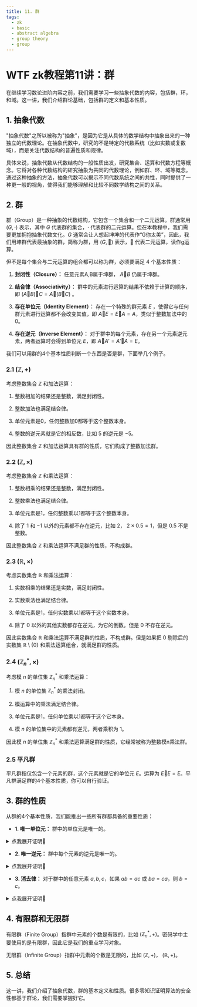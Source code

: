 ```yaml
---
title: 11. 群
tags:
  - zk
  - basic
  - abstract algebra
  - group theory
  - group
---
```


# WTF zk教程第11讲：群

在继续学习数论进阶内容之前，我们需要学习一些抽象代数的内容，包括群，环，和域。这一讲，我们介绍群论基础，包括群的定义和基本性质。

## 1. 抽象代数

"抽象代数"之所以被称为"抽象"，是因为它是从具体的数学结构中抽象出来的一种独立的代数理论。在抽象代数中，研究的不是特定的代数系统（比如实数或复数域），而是关注代数结构的普遍性质和规律。

具体来说，抽象代数从代数结构的一般性质出发，研究集合、运算和代数方程等概念。它将对各种代数结构的研究抽象为共同的代数理论，例如群、环、域等概念。通过这种抽象的方法，抽象代数可以揭示不同代数系统之间的共性，同时提供了一种更一般的视角，使得我们能够理解和比较不同数学结构之间的关系。

## 2. 群

群（Group）是一种抽象的代数结构，它包含一个集合和一个二元运算。群通常用 $(G, \cdot)$ 表示，其中 $G$ 代表群的集合，$\cdot$ 代表群的二元运算。但在本教程中，我们需要更加拥抱抽象代数文化。$G$ 通常会让人想起坤坤的代表作“G你太美”，因此，我们用坤群代表最抽象的群，简称为群，用 $(G, 🐔)$ 表示，🐔 代表二元运算，读作g运算。

但不是每个集合与二元运算的组合都可以称为群，必须要满足 $4$ 个基本性质：

1. **封闭性（Closure）：** 任意元素A,B属于坤群， $A🐔B$ 仍属于坤群。

2. **结合律（Associativity）：** 群中的元素进行运算的结果不依赖于计算的顺序，即 $(A🐔B)🐔C =A🐔(B🐔C)$ 。

3. **存在单位元（Identity Element）：** 存在一个特殊的群元素 $E$ ，使得它与任何群元素进行运算都不会改变其值，即 $A🐔E=E🐔A=A$，类似于整数加法中的$0$。

4. **存在逆元（Inverse Element）：** 对于群中的每个元素，存在另一个元素逆元素，两者运算时会得到单位元 $E$，即 $A🐔A'=A'🐔A=E$。


我们可以用群的4个基本性质判断一个东西是否是群，下面举几个例子。

### 2.1 $(\mathbb{Z}, +)$

考虑整数集合 $\mathbb{Z}$ 和加法运算：

1. 整数相加的结果还是整数，满足封闭性。

2. 整数加法也满足结合律。

3. 单位元素是0，任何整数加0都等于这个整数本身。

4. 整数的逆元素就是它的相反数，比如 $5$ 的逆元是 $-5$。

因此整数集合 $\mathbb{Z}$ 和加法运算具有群的性质，它们构成了整数加法群。

### 2.2 $(\mathbb{Z}, \times)$

考虑整数集合 $\mathbb{Z}$ 和乘法运算：

1. 整数相乘的结果还是整数，满足封闭性。

2. 整数乘法也满足结合律。

3. 单位元素是1，任何整数乘以1都等于这个整数本身。

4. 除了 $1$ 和 $-1$ 以外的元素都不存在逆元，比如 $2$， $2 \times 0.5 = 1$，但是 $0.5$ 不是整数。

因此整数集合 $\mathbb{Z}$ 和乘法运算不满足群的性质，不构成群。

### 2.3 $(\mathbb{R}, \times)$

考虑实数集合 $\mathbb{R}$ 和乘法运算：

1. 实数相乘的结果还是实数，满足封闭性。

2. 实数乘法也满足结合律。

3. 单位元素是1，任何实数乘以1都等于这个实数本身。

4. 除了 $0$ 以外的其他实数都存在逆元，为它的倒数。但是 $0$ 不存在逆元。

因此实数集合 $\mathbb{R}$ 和乘法运算不满足群的性质，不构成群。但是如果把 $0$ 剔除后的实数集 $\mathbb{R} \setminus \{0\}$ 和乘法运算组合，就满足群的性质。

### 2.4 $(\mathbb{Z}_n^*, \times)$

考虑模 $n$ 的单位集 $\mathbb{Z}_n^*$ 和乘法运算：

1. 模 $n$ 的单位集 $\mathbb{Z}_n^*$ 的乘法封闭。

2. 模运算中的乘法满足结合律。

3. 单位元素是1，任何单位乘以1都等于这个它本身。

4. 模 $n$ 的单位集中的元素都有逆元，两者乘积为 $1$。

因此模 $n$ 的单位集 $\mathbb{Z}_n^*$ 和乘法运算满足群的性质，它经常被称为整数模n乘法群。

### 2.5 平凡群

平凡群指仅包含一个元素的群，这个元素就是它的单位元 $E$。运算为 $E🐔E=E$。平凡群满足群的4个基本性质，你可以自行验证。

## 3. 群的性质

从群的4个基本性质，我们能推出一些所有群都具备的重要性质：

- **1. 唯一单位元：** 群中的单位元是唯一的。

<details><summary>点我展开证明👀</summary>

我们用反证法。首先，假设群 $(G, 🐔)$ 有两个单位元 $E$ 和 $E'$。根据单位元定义，单位元乘以任何数都等于它本身，也就是 $E🐔E'=E=E'$ （可以理解为 $E$ 右🐔单位元 $E'$ 等于 $E$，同时可以理解为 $E‘$ 左🐔单位元 $E$ 等于 $E‘$），也就是 $E=E'$，推出矛盾。因此群中的单位元是唯一的。证毕。

</details>

- **2. 唯一逆元：** 群中每个元素的逆元是唯一的。

<details><summary>点我展开证明👀</summary>

我们是用反证法。假设群 $(G, 🐔)$ 的存在一个元素 $A$ 有两个不相等的逆元素 $B$ 和 $C$，即 $A🐔B=E$ 且 $A🐔C=E$。我们在 $A🐔B=E$ 同时🐔 $C$，有 $C🐔A🐔B=E🐔C$。由于 $C🐔A=E$，原式可以化简为 $E🐔B=E🐔C$。根据单位元定义，任何数🐔单位元都等于它本身，因此有 $B=C$，推出矛盾。因此群中每个元素的逆元是唯一的。证毕。

</details>

- **3. 消去律：** 对于群中的任意元素 $a, b, c$，如果 $ab = ac$ 或 $ba = ca$，则 $b = c$。

<details><summary>点我展开证明👀</summary>

我们可以在 $ab = ac$ 两边左侧同时乘以 $a$ 的逆元，就能得到 $b=c$。

$ba = ca$ 同理，在右侧同时乘以 $a$ 的逆元，能得到 $b=c$。

证毕。
 
</details>

## 4. 有限群和无限群

有限群（Finite Group）指群中元素的个数是有限的，比如 $(\mathbb{Z}_n^*, +)$。密码学中主要使用的是有限群，因此它是我们的重点学习对象。

无限群（Infinite Group）指群中元素的个数是无限的，比如 $(\mathbb{Z}, +)$， $(\mathbb{R},+)$。

## 5. 总结

这一讲，我们介绍了抽象代数，群的基本定义和性质。很多零知识证明算法的安全性都基于群论，我们需要掌握好它。
